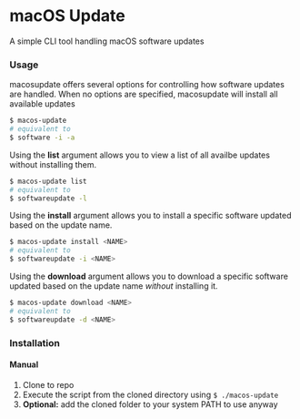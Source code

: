 # macOS Update
A simple CLI tool handling macOS software updates

### Usage
macosupdate offers several options for controlling how software updates are handled. When no options are specified, macosupdate will install all available updates
```bash
$ macos-update
# equivalent to
$ software -i -a
```
Using the **list** argument allows you to view a list of all availbe updates without installing them.
```bash
$ macos-update list
# equivalent to
$ softwareupdate -l
```
Using the **install** argument allows you to install a specific software updated based on the update name.
```bash
$ macos-update install <NAME>
# equivalent to
$ softwareupdate -i <NAME>
```
Using the **download** argument allows you to download a specific software updated based on the update name *without* installing it.
```bash
$ macos-update download <NAME>
# equivalent to
$ softwareupdate -d <NAME>
```

### Installation
#### Manual
1. Clone to repo
2. Execute the script from the cloned directory using `$ ./macos-update`
3. **Optional:** add the cloned folder to your system PATH to use anyway
